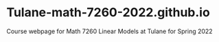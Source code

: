 # Tulane-math-7260-2022.github.io
Course webpage for Math 7260 Linear Models at Tulane for Spring 2022
